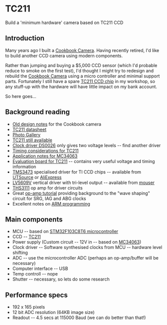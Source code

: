# TC211
Build a  'minimum hardware' camera based on TC211 CCD

## Introduction
Many years ago I built a [Cookbook Camera](http://www.wvi.com/~rberry/cookbook/cb245faq.htm). Having recently retired, I'd like to build another 
CCD camera using modern components.

Rather than jumping and buying a $5,000 CCD sensor (which I'd probable reduce to smoke on the first test), I'd thought I might try to redesign and 
rebuild the [Cookbook Camera](http://www.wvi.com/~rberry/cookbook/cb245faq.htm) using a micro controller and minimal support parts. Fortunately I still have
a spare [TC211 CCD chip](http://rogercortesi.com/portf/uec/downloads/TC211.pdf) in my workshop, so any stuff-up with the hardware will have little
impact on my bank account.

So here goes...

## Background reading

* [Old design notes](./cookbook_design_notes.pdf) for the Cookbook camera
* [TC211 datasheet](http://rogercortesi.com/portf/uec/downloads/TC211.pdf)
* [Photo Gallery](http://www.wvi.com/~rberry/cookbook/gallery2.htm)
* [TC211 still available](https://aliexpress.ru/item/32930364946.html?af=332184&utm_campaign=332184&aff_platform=portals-tool&utm_medium=cpa&afref=https%3A%2F%2Fimall.com%2F&dp=24b822c447953cdafdb1cfe956c993f0&cv=47843&pvid=06878be9-16a9-4b8f-8450-88b395658c71&mall_affr=pr3&sk=_ePNSNV&aff_trace_key=fb529ac63e5c45959720d5c6a7a131b9-1603417079698-08161-_ePNSNV&rmsg=do_not_replacement&scm=1007.23534.124736.0&terminal_id=183a578cf06c48158b226d4be8bfc7b4&utm_source=admitad&utm_content=47843)
* [Clock driver DS0026](https://www.jameco.com/Jameco/Products/ProdDS/16301.pdf) only gives two voltage levels -- find another driver
* [Timing considerations for TC211](https://www.ti.com/lit/an/soca011/soca011.pdf?ts=1603413648448)
* [Application notes for MC34063](https://www.ti.com/lit/an/slva252b/slva252b.pdf?ts=1603150979912)
* [Evaluation board for TC211](https://www.ti.com/lit/ug/socu005/socu005.pdf?ts=1603521955801&ref_url=https%253A%252F%252Fwww.ti.com%252Fsitesearch%252Fdocs%252Funiversalsearch.tsp%253FsearchTerm%253Dccd%2Bvertical%2Bdriver) -- contains very useful voltage and timing information
* [TMS3473](https://pdf1.alldatasheet.com/datasheet-pdf/view/29064/TI/TMS3473.html) specialised driver for TI CCD chips -- available from
[UTSource](https://www.utsource.net/itm/p/1753027.html) or
[AliExpress](https://www.aliexpress.com/item/4001122868517.html?spm)
* [LV5609V](https://www.onsemi.com/pub/Collateral/ENA0693-D.PDF) vertical driver with tri-level output -- available from
[mouser](https://au.mouser.com/Search/Refine?Keyword=LV5609V)
* [THS3111](https://www.digikey.com/en/products/detail/texas-instruments/THS3111ID/598105) op amp for driver circuits
* Great [op-amp tutorial](https://www.electronics-tutorials.ws/opamp/opamp_1.html) providing background to the "wave shaping" circuit for SRG, IAG and ABG clocks
* Excellent notes on [ARM programming](https://www.dprg.org/wp-content/uploads/2019/09/Moving-Up-To-ARM.pdf)

## Main components

* MCU -- based on [STM32F103C8T6 microcontroller](https://www.st.com/resource/en/datasheet/stm32f103c8.pdf)
* CCD -- [TC211](http://rogercortesi.com/portf/uec/downloads/TC211.pdf)
* Power supply (Custom circuit -- 12V in -- based on [MC34063](https://www.onsemi.com/pub/Collateral/MC34063A-D.PDF))
* Clock driver -- Software synthesised clocks from MCU -- hardware level shifting
* ADC -- use the microcontroller ADC (perhaps an op-amp/buffer will be necessary)
* Computer interface -- USB
* Temp controll -- nope
* Shutter -- necessary, so lets do some research

## Performance specs

* 192 x 165 pixels
* 12 bit ADC resolution (64KB image size)
* Readout -- 4.5 secs at 115000 Baud (we can do better than that!)

